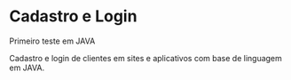 # Cadastro e Login
Primeiro teste em JAVA
<p>Cadastro e login de clientes em sites e aplicativos com base de linguagem em JAVA.</p>
